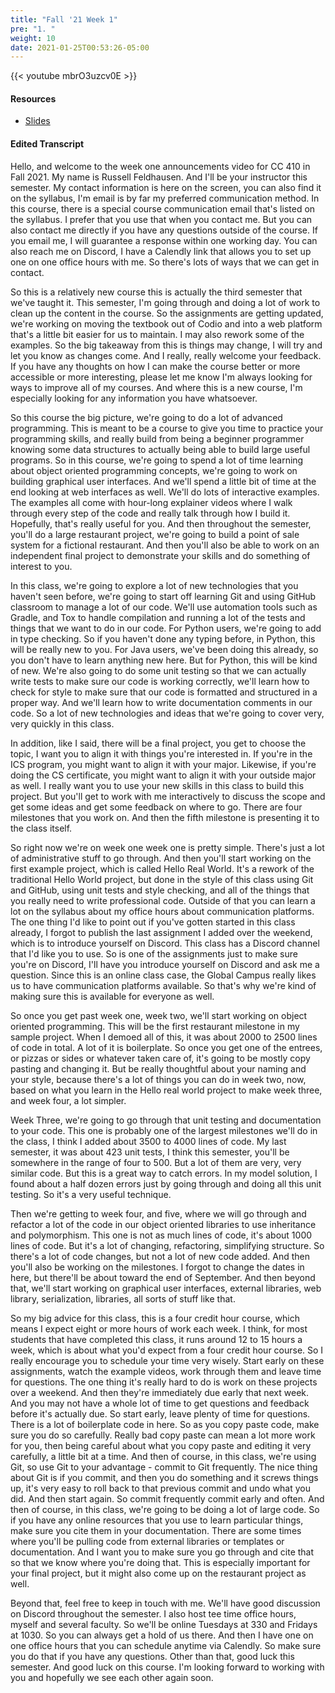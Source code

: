 ```yaml
---
title: "Fall '21 Week 1"
pre: "1. "
weight: 10
date: 2021-01-25T00:53:26-05:00
---
```


{{< youtube mbrO3uzcv0E >}}

#### Resources

* <a href="slides" target="_blank">Slides</a>

#### Edited Transcript

Hello, and welcome to the week one announcements video for CC 410 in Fall 2021. My name is Russell Feldhausen. And I'll be your instructor this semester. My contact information is here on the screen, you can also find it on the syllabus, I'm email is by far my preferred communication method. In this course, there is a special course communication email that's listed on the syllabus. I prefer that you use that when you contact me. But you can also contact me directly if you have any questions outside of the course. If you email me, I will guarantee a response within one working day. You can also reach me on Discord, I have a Calendly link that allows you to set up one on one office hours with me. So there's lots of ways that we can get in contact. 

So this is a relatively new course this is actually the third semester that we've taught it. This semester, I'm going through and doing a lot of work to clean up the content in the course. So the assignments are getting updated, we're working on moving the textbook out of Codio and into a web platform that's a little bit easier for us to maintain. I may also rework some of the examples. So the big takeaway from this is things may change, I will try and let you know as changes come. And I really, really welcome your feedback. If you have any thoughts on how I can make the course better or more accessible or more interesting, please let me know I'm always looking for ways to improve all of my courses. And where this is a new course, I'm especially looking for any information you have whatsoever. 

So this course the big picture, we're going to do a lot of advanced programming. This is meant to be a course to give you time to practice your programming skills, and really build from being a beginner programmer knowing some data structures to actually being able to build large useful programs. So in this course, we're going to spend a lot of time learning about object oriented programming concepts, we're going to work on building graphical user interfaces. And we'll spend a little bit of time at the end looking at web interfaces as well. We'll do lots of interactive examples. The examples all come with hour-long explainer videos where I walk through every step of the code and really talk through how I build it. Hopefully, that's really useful for you. And then throughout the semester, you'll do a large restaurant project, we're going to build a point of sale system for a fictional restaurant. And then you'll also be able to work on an independent final project to demonstrate your skills and do something of interest to you. 

In this class, we're going to explore a lot of new technologies that you haven't seen before, we're going to start off learning Git and using GitHub classroom to manage a lot of our code. We'll use automation tools such as Gradle, and Tox to handle compilation and running a lot of the tests and things that we want to do in our code. For Python users, we're going to add in type checking. So if you haven't done any typing before, in Python, this will be really new to you. For Java users, we've been doing this already, so you don't have to learn anything new here. But for Python, this will be kind of new. We're also going to do some unit testing so that we can actually write tests to make sure our code is working correctly, we'll learn how to check for style to make sure that our code is formatted and structured in a proper way. And we'll learn how to write documentation comments in our code. So a lot of new technologies and ideas that we're going to cover very, very quickly in this class. 

In addition, like I said, there will be a final project, you get to choose the topic, I want you to align it with things you're interested in. If you're in the ICS program, you might want to align it with your major. Likewise, if you're doing the CS certificate, you might want to align it with your outside major as well. I really want you to use your new skills in this class to build this project. But you'll get to work with me interactively to discuss the scope and get some ideas and get some feedback on where to go. There are four milestones that you work on. And then the fifth milestone is presenting it to the class itself. 

So right now we're on week one week one is pretty simple. There's just a lot of administrative stuff to go through. And then you'll start working on the first example project, which is called Hello Real World. It's a rework of the traditional Hello World project, but done in the style of this class using Git and GitHub, using unit tests and style checking, and all of the things that you really need to write professional code. Outside of that you can learn a lot on the syllabus about my office hours about communication platforms. The one thing I'd like to point out if you've gotten started in this class already, I forgot to publish the last assignment I added over the weekend, which is to introduce yourself on Discord. This class has a Discord channel that I'd like you to use. So is one of the assignments just to make sure you're on Discord, I'll have you introduce yourself on Discord and ask me a question. Since this is an online class case, the Global Campus really likes us to have communication platforms available. So that's why we're kind of making sure this is available for everyone as well. 

So once you get past week one, week two, we'll start working on object oriented programming. This will be the first restaurant milestone in my sample project. When I demoed all of this, it was about 2000 to 2500 lines of code in total. A lot of it is boilerplate. So once you get one of the entrees, or pizzas or sides or whatever taken care of, it's going to be mostly copy pasting and changing it. But be really thoughtful about your naming and your style, because there's a lot of things you can do in week two, now, based on what you learn in the Hello real world project to make week three, and week four, a lot simpler. 

Week Three, we're going to go through that unit testing and documentation to your code. This one is probably one of the largest milestones we'll do in the class, I think I added about 3500 to 4000 lines of code. My last semester, it was about 423 unit tests, I think this semester, you'll be somewhere in the range of four to 500. But a lot of them are very, very similar code. But this is a great way to catch errors. In my model solution, I found about a half dozen errors just by going through and doing all this unit testing. So it's a very useful technique. 

Then we're getting to week four, and five, where we will go through and refactor a lot of the code in our object oriented libraries to use inheritance and polymorphism. This one is not as much lines of code, it's about 1000 lines of code. But it's a lot of changing, refactoring, simplifying structure. So there's a lot of code changes, but not a lot of new code added. And then you'll also be working on the milestones. I forgot to change the dates in here, but there'll be about toward the end of September. And then beyond that, we'll start working on graphical user interfaces, external libraries, web library, serialization, libraries, all sorts of stuff like that. 

So my big advice for this class, this is a four credit hour course, which means I expect eight or more hours of work each week. I think, for most students that have completed this class, it runs around 12 to 15 hours a week, which is about what you'd expect from a four credit hour course. So I really encourage you to schedule your time very wisely. Start early on these assignments, watch the example videos, work through them and leave time for questions. The one thing it's really hard to do is work on these projects over a weekend. And then they're immediately due early that next week. And you may not have a whole lot of time to get questions and feedback before it's actually due. So start early, leave plenty of time for questions. There is a lot of boilerplate code in here. So as you copy paste code, make sure you do so carefully. Really bad copy paste can mean a lot more work for you, then being careful about what you copy paste and editing it very carefully, a little bit at a time. And then of course, in this class, we're using Git, so use Git to your advantage - commit to Git frequently. The nice thing about Git is if you commit, and then you do something and it screws things up, it's very easy to roll back to that previous commit and undo what you did. And then start again. So commit frequently commit early and often. And then of course, in this class, we're going to be doing a lot of large code. So if you have any online resources that you use to learn particular things, make sure you cite them in your documentation. There are some times where you'll be pulling code from external libraries or templates or documentation. And I want you to make sure you go through and cite that so that we know where you're doing that. This is especially important for your final project, but it might also come up on the restaurant project as well. 

Beyond that, feel free to keep in touch with me. We'll have good discussion on Discord throughout the semester. I also host tee time office hours, myself and several faculty. So we'll be online Tuesdays at 330 and Fridays at 1030. So you can always get a hold of us there. And then I have one on one office hours that you can schedule anytime via Calendly. So make sure you do that if you have any questions. Other than that, good luck this semester. And good luck on this course. I'm looking forward to working with you and hopefully we see each other again soon. 

